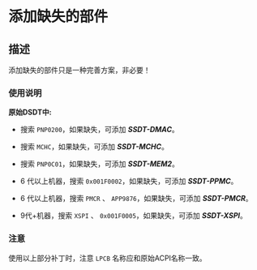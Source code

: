 # 添加缺失的部件

## 描述

添加缺失的部件只是一种完善方案，非必要！

### 使用说明

**原始DSDT中:**

- 搜索 `PNP0200`，如果缺失，可添加 ***SSDT-DMAC***。

- 搜索 `MCHC`，如果缺失，可添加 ***SSDT-MCHC***。

- 搜索 `PNP0C01`，如果缺失，可添加 ***SSDT-MEM2***。

- 6 代以上机器，搜索 `0x001F0002`，如果缺失，可添加 ***SSDT-PPMC***。

- 6 代以上机器，搜索 `PMCR` 、 `APP9876`，如果缺失，可添加 ***SSDT-PMCR***。

- 9代+机器，搜索 `XSPI` 、 `0x001F0005`，如果缺失，可添加 ***SSDT-XSPI***。

### 注意

使用以上部分补丁时，注意 `LPCB` 名称应和原始ACPI名称一致。